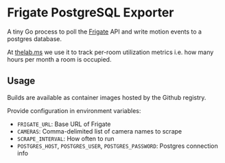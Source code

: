 # Frigate PostgreSQL Exporter

A tiny Go process to poll the [Frigate](https://github.com/blakeblackshear/frigate) API and write motion events to a postgres database.

At [thelab.ms](https://thelab.ms) we use it to track per-room utilization metrics i.e. how many hours per month a room is occupied.

## Usage

Builds are available as container images hosted by the Github registry.

Provide configuration in environment variables:

- `FRIGATE_URL`: Base URL of Frigate
- `CAMERAS`: Comma-delimited list of camera names to scrape
- `SCRAPE_INTERVAL`: How often to run
- `POSTGRES_HOST`, `POSTGRES_USER`, `POSTGRES_PASSWORD`: Postgres connection info
